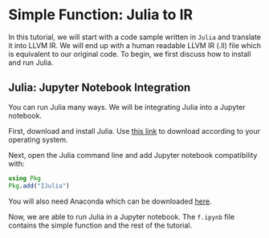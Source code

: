 # Simple Function: Julia to IR

In this tutorial, we will start with a code sample written in `Julia` and translate it into LLVM IR. We will end up with a human readable LLVM IR (.ll) file which is equivalent to our original code. To begin, we first discuss how to install and run Julia.

## Julia: Jupyter Notebook Integration

You can run Julia many ways. We will be integrating Julia into a Jupyter notebook.

First, download and install Julia. Use [this link](https://julialang.org/downloads/) to download according to your operating system.

Next, open the Julia command line and add Jupyter notebook compatibility with:

```julia
using Pkg
Pkg.add("IJulia")
```

You will also need Anaconda which can be downloaded [here](https://www.anaconda.com/products/distribution).

Now, we are able to run Julia in a Jupyter notebook. The `f.ipynb` file contains the simple function and the rest of the tutorial.